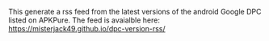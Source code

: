 This generate a rss feed from the latest versions of the android Google DPC listed on APKPure.
The feed is avaialble here: https://misterjack49.github.io/dpc-version-rss/
